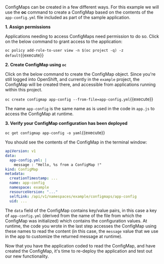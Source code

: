 ConfigMaps can be created in a few different ways. For this example we will use the **oc** command to create
a ConfigMap based on the contents of the `app-config.yml` file included as part of the sample application.

**1. Assign permissions**

Applications needing to access ConfigMaps need permission to do so. Click on the below command to grant
access to the application:

```oc policy add-role-to-user view -n $(oc project -q) -z default```{{execute}}

**2. Create ConfigMap using `oc`**

Click on the below command to create the ConfigMap object. Since you're still logged into OpenShift, and
currently in the `example` project, the ConfigMap will be created there, and accessible from applications
running within this project.

```oc create configmap app-config --from-file=app-config.yml```{{execute}}

The name `app-config` is the same name as is used in the code in `app.js` to access the ConfigMap at runtime.

**3. Verify your ConfigMap configuration has been deployed**

```oc get configmap app-config -o yaml```{{execute}}

You should see the contents of the ConfigMap in the terminal window:

```yaml
apiVersion: v1
data:
  app-config.yml: |
    message : "Hello, %s from a ConfigMap !"
kind: ConfigMap
metadata:
  creationTimestamp: ...
  name: app-config
  namespace: example
  resourceVersion: "..."
  selfLink: /api/v1/namespaces/example/configmaps/app-config
  uid: ...
```

The `data` field of the ConfigMap contains key/value pairs, in this case a key of `app-config.yml` (derived from the
name of the file from which the ConfigMap was initialized) which contains
the configuration values. At runtime, the code you wrote in the last step accesses the ConfigMap using these names
to read the content (in this case, the `message` value that we use in the app to customize the returned message at
runtime).

Now that you have the application coded to read the ConfigMap, and have created the ConfigMap, it's time to re-deploy
the application and test out our new functionality.
